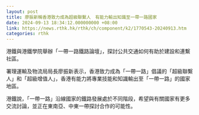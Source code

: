 ```yaml
---
layout: post
title: 廖振新稱香港致力成為超級聯繫人　有能力輸出知識至一帶一路國家
date: 2024-09-13 18:34:12.000000000 +08:00
link: https://news.rthk.hk/rthk/ch/component/k2/1770543-20240913.htm
categories: rthk
---
```


港鐵與港鐵學院舉辦「一帶一路鐵路論壇」，探討公共交通如何有助於建設和連繫社區。

署理運輸及物流局局長廖振新表示，香港致力成為「一帶一路」倡議的「超級聯繫人」和「超級增值人」，香港有能力將專業技能和知識輸出至「一帶一路」的國家地區。

港鐵說，「一帶一路」沿線國家的鐵路發展處於不同階段，希望與有關國家有更多交流討論，並正在東南亞、中東一帶探討合作的可能性。
